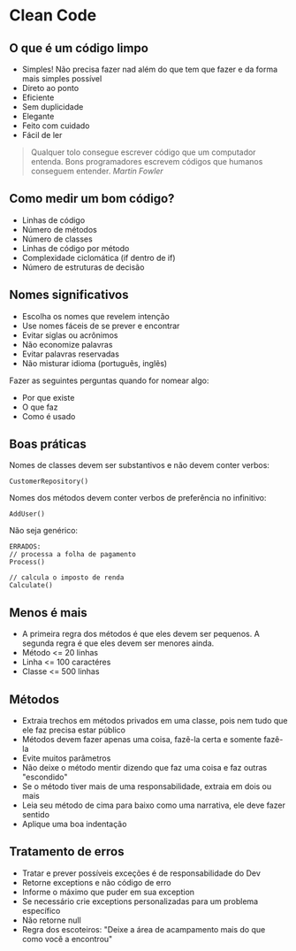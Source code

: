 # Clean Code

## O que é um código limpo
* Simples! Não precisa fazer nad além do que tem que fazer e da forma mais simples possível
* Direto ao ponto
* Eficiente
* Sem duplicidade
* Elegante
* Feito com cuidado
* Fácil de ler

> Qualquer tolo consegue escrever código que um computador entenda. Bons programadores escrevem códigos que humanos conseguem entender. *Martin Fowler*

## Como medir um bom código?
* Linhas de código
* Número de métodos
* Número de classes
* Linhas de código por método
* Complexidade ciclomática (if dentro de if)
* Número de estruturas de decisão

## Nomes significativos
* Escolha os nomes que revelem intenção
* Use nomes fáceis de se prever e encontrar
* Evitar siglas ou acrônimos
* Não economize palavras
* Evitar palavras reservadas
* Não misturar idioma (portuguẽs, inglẽs)

Fazer as seguintes perguntas quando for nomear algo:
* Por que existe
* O que faz
* Como é usado

## Boas práticas
Nomes de classes devem ser substantivos e não devem conter verbos:
```
CustomerRepository()
```

Nomes dos métodos devem conter verbos de preferência no infinitivo:
```
AddUser()
```

Não seja genérico:
```
ERRADOS:
// processa a folha de pagamento
Process()

// calcula o imposto de renda
Calculate()
```

## Menos é mais
* A primeira regra dos métodos é que eles devem ser pequenos. A segunda regra é que eles devem ser menores ainda.
* Método <= 20 linhas
* Linha <= 100 caractéres
* Classe <= 500 linhas

## Métodos
* Extraia trechos em métodos privados em uma classe, pois nem tudo que ele faz precisa estar público
* Métodos devem fazer apenas uma coisa, fazẽ-la certa e somente fazê-la
* Evite muitos parâmetros
* Não deixe o método mentir dizendo que faz uma coisa e faz outras "escondido"
* Se o método tiver mais de uma responsabilidade, extraia em dois ou mais
* Leia seu método de cima para baixo como uma narrativa, ele deve fazer sentido
* Aplique uma boa indentação

## Tratamento de erros
* Tratar e prever possíveis exceções é de responsabilidade do Dev
* Retorne exceptions e não código de erro
* Informe o máximo que puder em sua exception
* Se necessário crie exceptions personalizadas para um problema específico
* Não retorne null
* Regra dos escoteiros: "Deixe a área de acampamento mais do que como vocẽ a encontrou"
